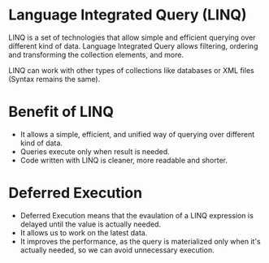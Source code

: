 # Language Integrated Query (LINQ)
LINQ is a set of technologies that allow simple and efficient querying over different kind of data.
Language Integrated Query allows filtering, ordering and transforming the collection elements, and more.

LINQ can work with other types of collections like databases or XML files (Syntax remains the same).

# Benefit of LINQ
- It allows a simple, efficient, and unified way of querying over different kind of data.
- Queries execute only when result is needed.
- Code written with LINQ is cleaner, more readable and shorter.

# Deferred Execution
- Deferred Execution means that the evaulation of a LINQ expression is delayed until the value is actually needed.
- It allows us to work on the latest data.
- It improves the performance, as the query is materialized only when it's actually needed, so we can avoid unnecessary execution.




